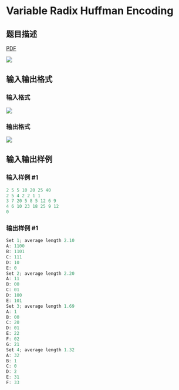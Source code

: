 # Variable Radix Huffman Encoding

## 题目描述

[problemUrl]: https://uva.onlinejudge.org/index.php?option=com_onlinejudge&Itemid=8&category=4&page=show_problem&problem=176

[PDF](https://uva.onlinejudge.org/external/2/p240.pdf)

![](https://cdn.luogu.com.cn/upload/vjudge_pic/UVA240/523188ed3ac9ad03ebb2c5477db31ef1cde4b62d.png)

## 输入输出格式

### 输入格式

![](https://cdn.luogu.com.cn/upload/vjudge_pic/UVA240/edfe8767d51c849bdf0c385a6467f76d9fa055d6.png)

### 输出格式

![](https://cdn.luogu.com.cn/upload/vjudge_pic/UVA240/3ea4ad8a5a2fc103ed6304d3b2a1bea5211d73a6.png)

## 输入输出样例

### 输入样例 #1

```cpp
2 5 5 10 20 25 40
2 5 4 2 2 1 1
3 7 20 5 8 5 12 6 9
4 6 10 23 18 25 9 12
0
```


### 输出样例 #1

```cpp
Set 1; average length 2.10
A: 1100
B: 1101
C: 111
D: 10
E: 0
Set 2; average length 2.20
A: 11
B: 00
C: 01
D: 100
E: 101
Set 3; average length 1.69
A: 1
B: 00
C: 20
D: 01
E: 22
F: 02
G: 21
Set 4; average length 1.32
A: 32
B: 1
C: 0
D: 2
E: 31
F: 33
```


